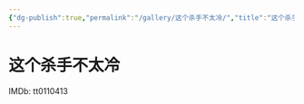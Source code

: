 ```yaml
---
{"dg-publish":true,"permalink":"/gallery/这个杀手不太冷/","title":"这个杀手不太冷","created":"2025-06-25T14:18:45.975+08:00"}
---
```



# 这个杀手不太冷

IMDb: tt0110413
